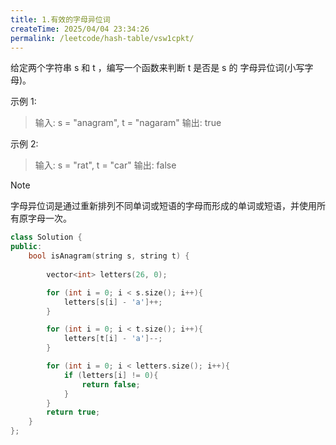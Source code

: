 ```yaml
---
title: 1.有效的字母异位词
createTime: 2025/04/04 23:34:26
permalink: /leetcode/hash-table/vsw1cpkt/
---
```

<LinkCard icon="simple-icons:leetcode" title="力扣题目链接: 有效的字母异位词" href="https://leetcode.cn/problems/valid-anagram/description/"/>


给定两个字符串 s 和 t ，编写一个函数来判断 t 是否是 s 的 字母异位词(小写字母)。

示例 1:

>输入: s = "anagram", t = "nagaram"    输出: true

示例 2:

>输入: s = "rat", t = "car"    输出: false

>[!note]
> 字母异位词是通过重新排列不同单词或短语的字母而形成的单词或短语，并使用所有原字母一次。

```c++
class Solution {
public:
    bool isAnagram(string s, string t) {
    
        vector<int> letters(26, 0);

        for (int i = 0; i < s.size(); i++){
            letters[s[i] - 'a']++; 
        }

        for (int i = 0; i < t.size(); i++){
            letters[t[i] - 'a']--; 
        }

        for (int i = 0; i < letters.size(); i++){
            if (letters[i] != 0){
                return false;
            }
        }
        return true;
    }
};
```